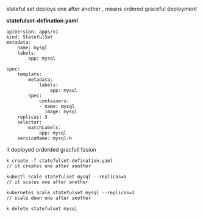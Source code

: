 





stateful set  deploys one after another , means ordered graceful deployment 

**statefulset-defination.yaml**

```
apiVersion: apps/v1
kind: StatefulSet
metadata:
    name: mysql
    labels:
        app: mysql 

spec:
    template:
        metadata:
            labels:
                app: mysql
        spec:
            containers:
            - name: mysql 
              image: mysql
    replicas: 3
    selector:
        matchLabels:
            app: mysql
    serviceName: mysql-h
```

it deployed orderded gracfull fasion    



```
k create -f statefulset-defination.yaml
// it creates one after another 

kubectl scale statefulset mysql --replicas=5 
// it scales one after another 

kubernetes scale statefulset mysql --replicas=3 
// scale down one after another 

k delete statefulset mysql 
```











